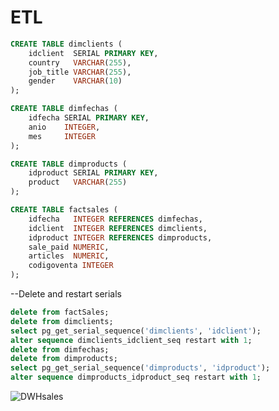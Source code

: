 # ETL
```sql
CREATE TABLE dimclients (
    idclient  SERIAL PRIMARY KEY,
    country   VARCHAR(255),
    job_title VARCHAR(255),
    gender    VARCHAR(10)
);
```
```sql
CREATE TABLE dimfechas (
    idfecha SERIAL PRIMARY KEY,
    anio    INTEGER,
    mes     INTEGER
);
```
```sql
CREATE TABLE dimproducts (
    idproduct SERIAL PRIMARY KEY,
    product   VARCHAR(255)
);
```
```sql
CREATE TABLE factsales (
    idfecha   INTEGER REFERENCES dimfechas,
    idclient  INTEGER REFERENCES dimclients,
    idproduct INTEGER REFERENCES dimproducts,
    sale_paid NUMERIC,
    articles  NUMERIC,
    codigoventa INTEGER
);
```
--Delete and restart serials
```sql
delete from factSales;
delete from dimclients;
select pg_get_serial_sequence('dimclients', 'idclient');
alter sequence dimclients_idclient_seq restart with 1;
delete from dimfechas;
delete from dimproducts;
select pg_get_serial_sequence('dimproducts', 'idproduct');
alter sequence dimproducts_idproduct_seq restart with 1;
```


![DWHsales](https://github.com/user-attachments/assets/bbc7aa71-4ccc-4d54-86bd-976531f319e4)
